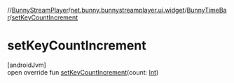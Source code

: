 //[BunnyStreamPlayer](../../../index.md)/[net.bunny.bunnystreamplayer.ui.widget](../index.md)/[BunnyTimeBar](index.md)/[setKeyCountIncrement](set-key-count-increment.md)

# setKeyCountIncrement

[androidJvm]\
open override fun [setKeyCountIncrement](set-key-count-increment.md)(count: [Int](https://kotlinlang.org/api/core/kotlin-stdlib/kotlin/-int/index.html))